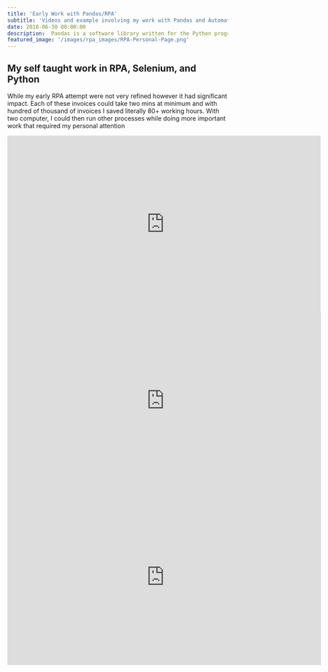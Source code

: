 ```yaml
---
title: 'Early Work with Pandas/RPA'
subtitle: 'Videos and example involving my work with Pandas and Automation'
date: 2018-06-30 00:00:00
description:  Pandas is a software library written for the Python programming language for data manipulation and analysis. Selenium is a portable framework for testing web applications. UiPath is a global software company for robotic process automation
featured_image: '/images/rpa_images/RPA-Personal-Page.png'
---
```

## My self taught work in RPA, Selenium, and Python
While my early RPA attempt were not very refined however it had significant impact. Each of these invoices could take two mins at minimum and with hundred of thousand of invoices I saved literally 80+ working hours. With two computer, I could then run other processes while doing more important work that required my personal attention

<iframe width="715" height="403" src="https://www.youtube.com/embed/95ZsYABDak0" title="YouTube video player" frameborder="0" allow="accelerometer; autoplay; clipboard-write; encrypted-media; gyroscope; picture-in-picture" allowfullscreen></iframe>

<iframe width="716" height="403" src="https://www.youtube.com/embed/4idxWQ7sl0o" title="YouTube video player" frameborder="0" allow="accelerometer; autoplay; clipboard-write; encrypted-media; gyroscope; picture-in-picture" allowfullscreen></iframe>

<iframe width="716" height="403" src="https://www.youtube.com/embed/9YKu_9KmdaU" title="YouTube video player" frameborder="0" allow="accelerometer; autoplay; clipboard-write; encrypted-media; gyroscope; picture-in-picture" allowfullscreen></iframe>


<!-- ![](/images/demo/demo-landscape.jpg)
 <iframe src="https://youtu.be/4idxWQ7sl0o" width="640" height="360" frameborder="0" allowfullscreen></iframe>

<iframe src="https://youtu.be/9YKu_9KmdaU" width="640" height="360" frameborder="0" allowfullscreen></iframe>

## Demo content

This page is a demo that shows everything you can do inside portfolio and blog posts.

We've included everything you need to create engaging posts about your work, and show off your case studies in a beautiful way.

**Obviously,** we’ve styled up *all the basic* text formatting options [available in markdown](https://github.com/adam-p/markdown-here/wiki/Markdown-Cheatsheet).

You can create lists:

* Simple bulleted lists
* Like this one
* Are cool

And:

1. Numbered lists
2. Like this other one
3. Are great too

You can also add blockquotes, which are shown at a larger width to help break up the layout and draw attention to key parts of your content:



The theme also supports markdown tables:

| Item                 | Author        | Supports tables? | Price |
|----------------------|---------------|------------------|-------|
| Duet Jekyll Theme    | Jekyll Themes | Yes              | $49   |
| Index Jekyll Theme   | Jekyll Themes | Yes              | $49   |
| Journal Jekyll Theme | Jekyll Themes | Yes              | $49   |

And footnotes[^1], which link to explanations[^2] at the bottom of the page[^3].

[^1]: Beautiful modern, minimal theme design.
[^2]: Powerful features to show off your work.
[^3]: Maintained and supported by the theme developer.

You can throw in some horizontal rules too:

---

### Image galleries

Here's a really neat custom feature we added – galleries:

<div class="gallery" data-columns="3">
	<img src="/images/demo/demo-portrait.jpg">
	<img src="/images/demo/demo-landscape.jpg">
	<img src="/images/demo/demo-square.jpg">
	<img src="/images/demo/demo-landscape-2.jpg">
</div>

Inspired by the Galleries feature from WordPress, we've made it easy to create grid layouts for your images. Just use a bit of simple HTML in your post to create a masonry grid image layout:

```html
<div class="gallery" data-columns="3">
    <img src="/images/demo/demo-portrait.jpg">
    <img src="/images/demo/demo-landscape.jpg">
    <img src="/images/demo/demo-square.jpg">
    <img src="/images/demo/demo-landscape-2.jpg">
</div>
```

*See what we did there? Code and syntax highlighting is built-in too!*

Change the number inside the 'columns' setting to create different types of gallery for all kinds of purposes. You can even click on each image to seamlessly enlarge it on the page.

---

### Image carousels

Here's another gallery with only one column, which creates a carousel slide-show instead.

A nice little feature: the carousel only advances when it is in view, so your visitors won't scroll down to find it half way through your images.

<div class="gallery" data-columns="1">
	<img src="/images/demo/demo-landscape.jpg">
	<img src="/images/demo/demo-landscape-2.jpg">
</div>

### What about videos?

Videos are an awesome way to show off your work in a more engaging and personal way, and we’ve made sure they work great on our themes. Just paste an embed code from YouTube or Vimeo, and the theme makes sure it displays perfectly: -->
